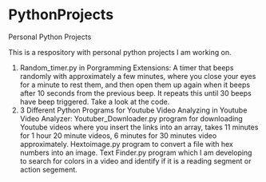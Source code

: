 # PythonProjects
Personal Python Projects

This is a respository with personal python projects I am working on.

1) Random_timer.py in Porgramming Extensions: A timer that beeps randomly with approximately a few minutes, where you close your eyes for a minute to rest them, and then open them up again when it beeps after 10 seconds from the previous beep. It repeats this until 30 beeps have beep triggered. Take a look at the code.
2) 3 Different Python Programs for Youtube Video Analyzing in Youtube Video Analyzer:
  Youtuber_Downloader.py program for downloading Youtube videos where you insert the links into an array, takes 11 minutes for 1 hour 20 minute videos, 6 minutes for 30 minutes video approximately.
  Hextoimage.py program to convert a file with hex numbers into an image.
  Text Finder.py program which I am developing to search for colors in a video and identify if it is a reading segment or action segement.
